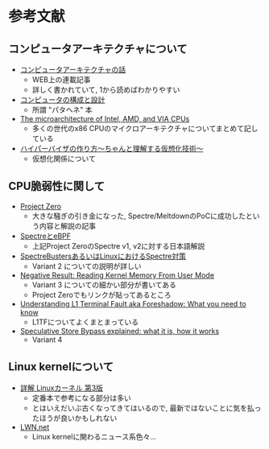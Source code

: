 # 参考文献

## コンピュータアーキテクチャについて
* [コンピュータアーキテクチャの話](https://news.mynavi.jp/series/architecture)
  * WEB上の連載記事
  * 詳しく書かれていて, 1から読めばわかりやすい
* [コンピュータの構成と設計](https://www.amazon.co.jp/dp/B00UJ42A0K/)
  * 所謂 "パタヘネ" 本
* [The microarchitecture of Intel, AMD, and VIA CPUs](https://www.agner.org/optimize/microarchitecture.pdf)
  * 多くの世代のx86 CPUのマイクロアーキテクチャについてまとめて記している
* [ハイパーバイザの作り方～ちゃんと理解する仮想化技術～](https://syuu1228.github.io/howto_implement_hypervisor/)
  * 仮想化関係について

## CPU脆弱性に関して
* [Project Zero](https://googleprojectzero.blogspot.com/2018/01/reading-privileged-memory-with-side.html)
  * 大きな騒ぎの引き金になった, Spectre/MeltdownのPoCに成功したという内容と解説の記事
* [SpectreとeBPF](http://mmi.hatenablog.com/entry/2018/02/02/003325)
  * 上記Project ZeroのSpectre v1, v2に対する日本語解説
* [SpectreBustersあるいはLinuxにおけるSpectre対策](https://www.slideshare.net/mhiramat/spectrebusterslinuxspectre)
  * Variant 2 についての説明が詳しい
* [Negative Result: Reading Kernel Memory From User Mode](https://cyber.wtf/2017/07/28/negative-result-reading-kernel-memory-from-user-mode/)
  * Variant 3 についての細かい部分が書いてある
  * Project Zeroでもリンクが貼ってあるところ
* [Understanding L1 Terminal Fault aka Foreshadow: What you need to know](https://www.redhat.com/en/blog/understanding-l1-terminal-fault-aka-foreshadow-what-you-need-know)
  * L1TFについてよくまとまっている
* [Speculative Store Bypass explained: what it is, how it works](https://www.redhat.com/en/blog/speculative-store-bypass-explained-what-it-how-it-works)
  * Variant 4

## Linux kernelについて
* [詳解 Linuxカーネル 第3版](https://www.oreilly.co.jp/books/9784873113135/)
  * 定番本で参考になる部分は多い
  * とはいえだいぶ古くなってきてはいるので, 最新ではないことに気を払ったほうが良いかもしれない
* [LWN.net](https://lwn.net/)
  * Linux kernelに関わるニュース系色々…
